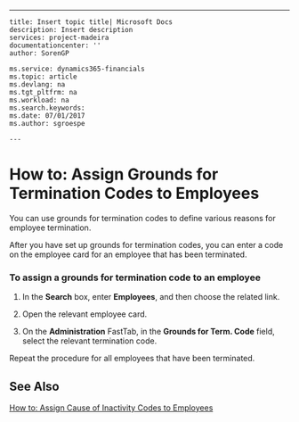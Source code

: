 ---
    title: Insert topic title| Microsoft Docs
    description: Insert description
    services: project-madeira
    documentationcenter: ''
    author: SorenGP

    ms.service: dynamics365-financials
    ms.topic: article
    ms.devlang: na
    ms.tgt_pltfrm: na
    ms.workload: na
    ms.search.keywords:
    ms.date: 07/01/2017
    ms.author: sgroespe

    ---
# How to: Assign Grounds for Termination Codes to Employees
You can use grounds for termination codes to define various reasons for employee termination.  
  
 After you have set up grounds for termination codes, you can enter a code on the employee card for an employee that has been terminated.  
  
### To assign a grounds for termination code to an employee  
  
1.  In the **Search** box, enter **Employees**, and then choose the related link.  
  
2.  Open the relevant employee card.  
  
3.  On the **Administration** FastTab, in the **Grounds for Term. Code** field, select the relevant termination code.  
  
 Repeat the procedure for all employees that have been terminated.  
  
## See Also  
 [How to: Assign Cause of Inactivity Codes to Employees](../HumanResources/how-to-assign-cause-of-inactivity-codes-to-employees.md)